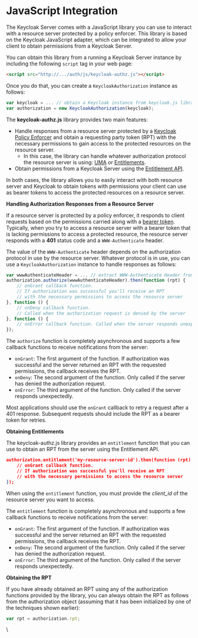 # JavaScript Integration

The Keycloak Server comes with a JavaScript library you can use to interact with a resource server protected by a policy enforcer. This library is based on the Keycloak JavaScript adapter, which can be integrated to allow your client to obtain permissions from a Keycloak Server.

You can obtain this library from a running a Keycloak Server instance by including the following `script` tag in your web page:

```html
<script src="http://.../auth/js/keycloak-authz.js"></script>
```

Once you do that, you can create a `KeycloakAuthorization` instance as follows:

```javascript
var keycloak = ... // obtain a Keycloak instance from keycloak.js library
var authorization = new KeycloakAuthorization(keycloak);
```

The **keycloak-authz.js** library provides two main features:

* Handle responses from a resource server protected by a [Keycloak Policy Enforcer](https://wjw465150.gitbooks.io/keycloak-documentation/content/authorization\_services/topics/enforcer/overview.html#\_enforcer\_overview) and obtain a requesting party token (RPT) with the necessary permissions to gain access to the protected resources on the resource server.
  * In this case, the library can handle whatever authorization protocol the resource server is using: [UMA](https://wjw465150.gitbooks.io/keycloak-documentation/content/authorization\_services/topics/service/authorization/authorization-api.html#\_service\_authorization\_api) or [Entitlements](https://wjw465150.gitbooks.io/keycloak-documentation/content/authorization\_services/topics/service/entitlement/entitlement-api.html#\_service\_entitlement\_api).
* Obtain permissions from a Keycloak Server using the [Entitlement API](https://wjw465150.gitbooks.io/keycloak-documentation/content/authorization\_services/topics/service/entitlement/entitlement-api.html#\_service\_entitlement\_api).

In both cases, the library allows you to easily interact with both resource server and Keycloak to obtain tokens with permissions your client can use as bearer tokens to access the protected resources on a resource server.

**Handling Authorization Responses from a Resource Server**

If a resource server is protected by a policy enforcer, it responds to client requests based on the permissions carried along with a [bearer token](https://wjw465150.gitbooks.io/keycloak-documentation/content/authorization\_services/topics/enforcer/keycloak-enforcement-bearer.html#\_enforcer\_bearer). Typically, when you try to access a resource server with a bearer token that is lacking permissions to access a protected resource, the resource server responds with a **401** status code and a `WWW-Authenticate` header.

The value of the `WWW-Authenticate` header depends on the authorization protocol in use by the resource server. Whatever protocol is in use, you can use a `KeycloakAuthorization` instance to handle responses as follows:

```javascript
var wwwAuthenticateHeader = ... // extract WWW-Authenticate Header from the response in case of a 401 status code
authorization.authorize(wwwAuthenticateHeader).then(function (rpt) {
    // onGrant callback function.
    // If authorization was successful you'll receive an RPT
    // with the necessary permissions to access the resource server
}, function () {
    // onDeny callback function.
    // Called when the authorization request is denied by the server
}, function () {
    // onError callback function. Called when the server responds unexpectedly
});
```

The `authorize` function is completely asynchronous and supports a few callback functions to receive notifications from the server:

* `onGrant`: The first argument of the function. If authorization was successful and the server returned an RPT with the requested permissions, the callback receives the RPT.
* `onDeny`: The second argument of the function. Only called if the server has denied the authorization request.
* `onError`: The third argument of the function. Only called if the server responds unexpectedly.

Most applications should use the `onGrant` callback to retry a request after a 401 response. Subsequent requests should include the RPT as a bearer token for retries.

**Obtaining Entitlements**

The keycloak-authz.js library provides an `entitlement` function that you can use to obtain an RPT from the server using the Entitlement API.

```json
authorization.entitlement('my-resource-server-id').then(function (rpt) {
    // onGrant callback function.
    // If authorization was successful you'll receive an RPT
    // with the necessary permissions to access the resource server
});
```

When using the `entitlement` function, you must provide the _client\_id_ of the resource server you want to access.

The `entitlement` function is completely asynchronous and supports a few callback functions to receive notifications from the server:

* `onGrant`: The first argument of the function. If authorization was successful and the server returned an RPT with the requested permissions, the callback receives the RPT.
* `onDeny`: The second argument of the function. Only called if the server has denied the authorization request.
* `onError`: The third argument of the function. Only called if the server responds unexpectedly.

**Obtaining the RPT**

If you have already obtained an RPT using any of the authorization functions provided by the library, you can always obtain the RPT as follows from the authorization object (assuming that it has been initialized by one of the techniques shown earlier):

```javascript
var rpt = authorization.rpt;
```

\
